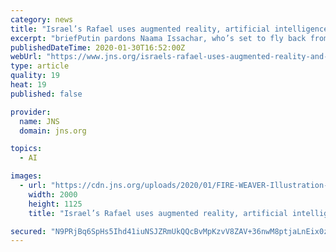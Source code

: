 ```yaml
---
category: news
title: "Israel’s Rafael uses augmented reality, artificial intelligence to revolutionize urban-warfare capabilities"
excerpt: "briefPutin pardons Naama Issachar, who’s set to fly back from Russia with Netanyahu “I’ve been waiting for this moment for almost a year,” said her mother, Yaffa Issachar. “It’s been a long journey that I wouldn’t wish on anyone.”"
publishedDateTime: 2020-01-30T16:52:00Z
webUrl: "https://www.jns.org/israels-rafael-uses-augmented-reality-and-artificial-intelligence-to-revolutionize-urban-warfare-capabilities/"
type: article
quality: 19
heat: 19
published: false

provider:
  name: JNS
  domain: jns.org

topics:
  - AI

images:
  - url: "https://cdn.jns.org/uploads/2020/01/FIRE-WEAVER-Illustration-1-2000x1125.jpg"
    width: 2000
    height: 1125
    title: "Israel’s Rafael uses augmented reality, artificial intelligence to revolutionize urban-warfare capabilities"

secured: "N9PRjBq6SpHs5Ihd41iuNSJZRmUkQQcBvMpKzvV8ZAV+36nwM8ptjaLnEix0zhdLHkAgepkx7pwkLcd4X+MzqK3FeGGfH3ThAhTvYdKFhfrx8lqFj/Zatb9ZGz1Hn4RIiA6fHT6zCMSMWDl/FyJWDcInhl2hwCdj6YgWOzZFYOT9GbnZGjmKonDlRFGadUdKMwtpkssk90p0159w52A4yq7rYiIg3BQAeWTAYzc/cjsghh69XwbQtob/mPh0xddpILcQ6+eCLU9dyMNKZOBklqTcbtH8rehBMtTc+LqLPIseDrrFPOZggUHKU3Q7QygK1E2FOxicLbbN8W2TlEIbtdVRyKMTv6ag04reerYfGS9raZkETibQXgsBQFj3QEJ5VSLO7eqr6OzHbntB4xiSbi73wEaj3JJRakKsz1gP2290QpdDUTwAIrj0wXKtlzJkl9wupvQt5fLCc1os14Sc6iSTMTzJShGRcvf22ATqeK4=;b2IottlWuiDVZIcl1+exfA=="
---
```


